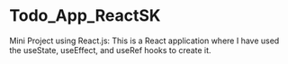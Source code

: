 # Todo_App_ReactSK
Mini Project using React.js: This is a React application where I have used the useState, useEffect, and useRef hooks to create it.
